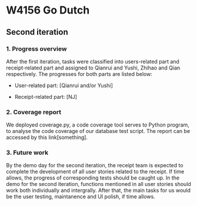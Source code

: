 # W4156 Go Dutch

## Second iteration

### 1. Progress overview

After the first iteration, tasks were classified into users-related part and receipt-related part and assigned to Qianrui and Yushi, Zhihao and Qian respectively. The progresses for both parts are listed below:

- User-related part:
  [Qianrui and/or Yushi]

- Receipt-related part:
  [NJ]

### 2. Coverage report

We deployed coverage.py, a code coverage tool serves to Python program, to analyse the code coverage of our database test script. The report can be accessed by this link[something].

### 3. Future work

By the demo day for the second iteration, the receipt team is expected to complete the development of all user stories related to the receipt. If time allows, the progress of corresponding tests should be caught up. In the demo for the second iteration, functions mentioned in all user stories should work both individually and intergrally. After that, the main tasks for us would be the user testing, maintanence and UI polish, if time allows.   
